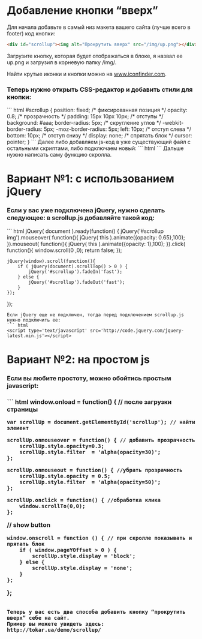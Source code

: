 <h1>Добавление кнопки “вверх”</h1>

Для начала добавьте в самый низ макета вашего сайта (лучше всего в footer) код кнопки:
``` html
<div id="scrollup"><img alt="Прокрутить вверх" src="/img/up.png"></div>
```
Загрузите кнопку, которая будет отображаться в блоке, я назвал ее up.png и загрузил в корневую папку /img/.

Найти крутые иконки и кнопки можно на www.iconfinder.com.

<h3>Теперь нужно открыть CSS-редактор и добавить стили для кнопки:</h3>
``` html
#scrollup {
position: fixed; /* фиксированная позиция */
opacity: 0.8; /* прозрачность */
padding: 15px 10px 10px; /* отступы */
background: #aaa;
border-radius: 5px; /* скругление углов */
-webkit-border-radius: 5px;
-moz-border-radius: 5px;
left: 10px; /* отступ слева */
bottom: 10px; /* отступ снизу */
display: none; /* спрятать блок */
cursor: pointer;
}
```
Далее либо добавляем js-код в уже существующий файл с остальными скриптами, либо подключаем новый:
``` html
<script type='text/javascript' src='/js/scrollup.js'></script>
```
Дальше нужно написать саму функцию скролла.

<h1>Вариант №1: с использованием jQuery</h1>

<h3>Если у вас уже подключена jQuery, нужно сделать следующее: в scrollup.js добавляйте такой код:</h3>
``` html
jQuery( document ).ready(function() {
	jQuery('#scrollup img').mouseover( function(){
		jQuery( this ).animate({opacity: 0.65},100);
	}).mouseout( function(){
		jQuery( this ).animate({opacity: 1},100);
	}).click( function(){
		window.scroll(0 ,0); 
		return false;
	});

	jQuery(window).scroll(function(){
		if ( jQuery(document).scrollTop() > 0 ) {
			jQuery('#scrollup').fadeIn('fast');
		} else {
			jQuery('#scrollup').fadeOut('fast');
		}
	});
});
```
Если jQuery еще не подключен, тогда перед подключением scrollup.js нужно подключить ее:
``` html
<script type='text/javascript' src='http://code.jquery.com/jquery-latest.min.js'></script>
```

<h1>Вариант №2: на простом js</h1>

<h3>Если вы любите простоту, можно обойтись простым javascript:<h3>
``` html
window.onload = function() { // после загрузки страницы

	var scrollUp = document.getElementById('scrollup'); // найти элемент

	scrollUp.onmouseover = function() { // добавить прозрачность
		scrollUp.style.opacity=0.3;
		scrollUp.style.filter  = 'alpha(opacity=30)';
	};

	scrollUp.onmouseout = function() { //убрать прозрачность
		scrollUp.style.opacity = 0.5;
		scrollUp.style.filter  = 'alpha(opacity=50)';
	};

	scrollUp.onclick = function() { //обработка клика
		window.scrollTo(0,0);
	};

// show button

	window.onscroll = function () { // при скролле показывать и прятать блок
		if ( window.pageYOffset > 0 ) {
			scrollUp.style.display = 'block';
		} else {
			scrollUp.style.display = 'none';
		}
	};
};
```

Теперь у вас есть два способа добавить кнопку “прокрутить вверх” себе на сайт. 
Пример вы можете увидеть здесь: http://tokar.ua/demo/scrollup/
